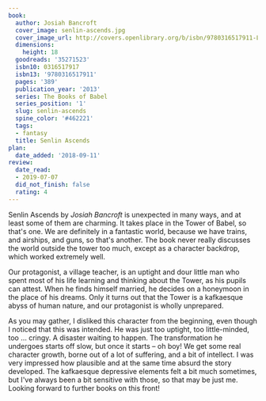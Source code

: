 ```yaml
---
book:
  author: Josiah Bancroft
  cover_image: senlin-ascends.jpg
  cover_image_url: http://covers.openlibrary.org/b/isbn/9780316517911-L.jpg
  dimensions:
    height: 18
  goodreads: '35271523'
  isbn10: 0316517917
  isbn13: '9780316517911'
  pages: '389'
  publication_year: '2013'
  series: The Books of Babel
  series_position: '1'
  slug: senlin-ascends
  spine_color: '#462221'
  tags:
  - fantasy
  title: Senlin Ascends
plan:
  date_added: '2018-09-11'
review:
  date_read:
  - 2019-07-07
  did_not_finish: false
  rating: 4
---
```


Senlin Ascends by *Josiah Bancroft* is unexpected in many ways, and at least some of them are charming. It takes place in the Tower of Babel, so that's one. We are definitely in a fantastic world, because we have trains, and airships, and guns, so that's another. The book never really discusses the world outside the tower too much, except as a character backdrop, which worked extremely well.

Our protagonist, a village teacher, is an uptight and dour little man who spent most of his life learning and thinking about the Tower, as his pupils can attest. When he finds himself married, he decides on a honeymoon in the place of his dreams. Only it turns out that the Tower is a kafkaesque abyss of human nature, and our protagonist is wholly unprepared.

As you may gather, I disliked this character from the beginning, even though I noticed that this was intended. He was just too uptight, too little-minded, too … cringy. A disaster waiting to happen. The transformation he undergoes starts off slow, but once it starts – oh boy! We get some real character growth, borne out of a lot of suffering, and a bit of intellect. I was very impressed how plausible and at the same time absurd the story developed. The kafkaesque depressive elements felt a bit much sometimes, but I've always been a bit sensitive with those, so that may be just me. Looking forward to further books on this front!
